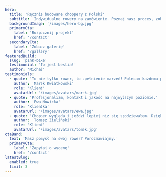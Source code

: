 ```yaml
---
hero:
  title: 'Ręcznie budowane choppery z Polski'
  subtitle: 'Indywidualne rowery na zamówienie. Poznaj nasz proces, zobacz realizacje i opinie klientów.'
  backgroundImage: '/images/hero-bg.jpg'
  primaryCta:
    label: 'Rozpocznij projekt'
    href: '/contact'
  secondaryCta:
    label: 'Zobacz galerię'
    href: '/gallery'
featuredBuild:
  slug: 'pink-bike'
  testimonial: 'To jest bestia!'
  author: 'Michal'
testimonials:
  - quote: 'To nie tylko rower, to spełnienie marzeń! Polecam każdemu pasjonatowi.'
    author: 'Marek Kwiatkowski'
    role: 'Klient'
    avatarUrl: '/images/avatars/marek.jpg'
  - quote: 'Profesjonalizm, kontakt i jakość na najwyższym poziomie.'
    author: 'Ewa Nowicka'
    role: 'Klientka'
    avatarUrl: '/images/avatars/ewa.jpg'
  - quote: 'Chopper wygląda i jeździ lepiej niż się spodziewałem. Dziękuję!'
    author: 'Tomasz Zieliński'
    role: 'Klient'
    avatarUrl: '/images/avatars/tomek.jpg'
ctaBand:
  text: 'Masz pomysł na swój rower? Porozmawiajmy.'
  primaryCta:
    label: 'Zapytaj o wycenę'
    href: '/contact'
latestBlog:
  enabled: true
  limit: 3
---
```

